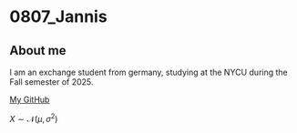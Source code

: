 # 0807_Jannis 




## About me

I am an exchange student from germany, studying at the NYCU during the Fall semester of 2025.


[My GitHub](https://github.com/ThePhykon)

$X\sim \mathcal{N}(\mu,\sigma^2)$

##

